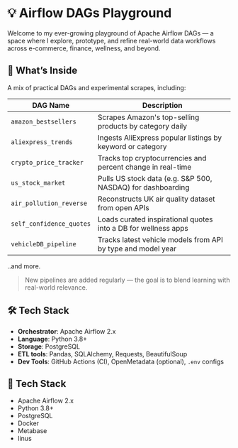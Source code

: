 # 💡 Airflow DAGs Playground

Welcome to my ever-growing playground of Apache Airflow DAGs — a space where I explore, prototype, and refine real-world data workflows across e-commerce, finance, wellness, and beyond.

## 🧪 What’s Inside

A mix of practical DAGs and experimental scrapes, including:

| DAG Name                | Description                                                     |
|------------------------|-----------------------------------------------------------------|
| `amazon_bestsellers`   | Scrapes Amazon's top-selling products by category daily         |
| `aliexpress_trends`    | Ingests AliExpress popular listings by keyword or category       |
| `crypto_price_tracker` | Tracks top cryptocurrencies and percent change in real-time      |
| `us_stock_market`      | Pulls US stock data (e.g. S&P 500, NASDAQ) for dashboarding       |
| `air_pollution_reverse`| Reconstructs UK air quality dataset from open APIs               |
| `self_confidence_quotes`| Loads curated inspirational quotes into a DB for wellness apps  |
|`vehicleDB_pipeline`   | Tracks latest vehicle models from API by type and model year     |

..and more.

> New pipelines are added regularly — the goal is to blend learning with real-world relevance.

## 🛠️ Tech Stack

- **Orchestrator**: Apache Airflow 2.x
- **Language**: Python 3.8+
- **Storage**: PostgreSQL
- **ETL tools**: Pandas, SQLAlchemy, Requests, BeautifulSoup
- **Dev Tools**: GitHub Actions (CI), OpenMetadata (optional), `.env` configs

## 🧰 Tech Stack

- Apache Airflow 2.x
- Python 3.8+
- PostgreSQL
- Docker
- Metabase
- linus

